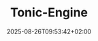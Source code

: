 ---
date: '2025-08-26T09:53:42+02:00' # date in which the content is created - defaults to "today"
title: 'Tonic-Engine'
draft: false # set to "true" if you want to hide the content 
link: "https://williamarnberg.com/articles/AI-Quit/" # optional URL to link the logo to
slug: "project7"
summary: "During our second year, I designed and implemented my own Archetype-based ECS in my own game engine."
params:
    button:
        icon: "icon-arrow-right"
        btnText: "Read More"
        URL: "https://williamarnberg.com/articles/AI_Quit/"
    image:  
        x: "images/ecs/demo.png"
        _2x: "images/ecs/demo.png"
    
---